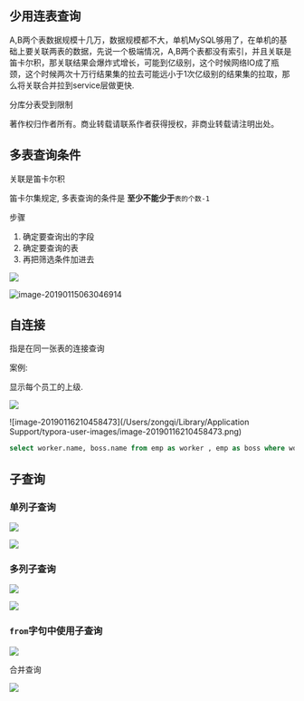 

## 少用连表查询

A,B两个表数据规模十几万，数据规模都不大，单机MySQL够用了，在单机的基础上要关联两表的数据，先说一个极端情况，A,B两个表都没有索引，并且关联是笛卡尔积，那关联结果会爆炸式增长，可能到亿级别，这个时候网络IO成了瓶颈，这个时候两次十万行结果集的拉去可能远小于1次亿级别的结果集的拉取，那么将关联合并拉到service层做更快.

分库分表受到限制



著作权归作者所有。商业转载请联系作者获得授权，非商业转载请注明出处。		

## 多表查询条件

关联是笛卡尔积

笛卡尔集规定, 多表查询的条件是 **至少不能少于**`表的个数-1`

步骤

1. 确定要查询出的字段
2. 确定要查询的表
3. 再把筛选条件加进去

![](https://ws4.sinaimg.cn/large/006tNc79ly1fz6v1rabtbj313c0f6jtu.jpg)

![image-20190115063046914](https://ws1.sinaimg.cn/large/006tNc79ly1fz6vd4c04bj31su0kg1cy.jpg)



## 自连接

指是在同一张表的连接查询

案例:

显示每个员工的上级.

![](https://ws4.sinaimg.cn/large/006tNc79ly1fz8q3lirarj31520juq3y.jpg)

![image-20190116210458473](/Users/zongqi/Library/Application Support/typora-user-images/image-20190116210458473.png)

```sql
select worker.name, boss.name from emp as worker , emp as boss where worker.mgr = boss.empno;


```

## 子查询

### 单列子查询

![](https://ws3.sinaimg.cn/large/006tNc79ly1fzbstwdz3tj30p10ar75h.jpg)

![](https://ws3.sinaimg.cn/large/006tNc79ly1fzbt22rh98j30nv0as75c.jpg)



### 多列子查询

![](https://ws4.sinaimg.cn/large/006tNc79ly1fzbt2thaewj30op0ch75q.jpg)

![](https://ws4.sinaimg.cn/large/006tNc79ly1fzbt4yt892j30nr08dgm1.jpg)



### `from`字句中使用子查询

![](https://ws1.sinaimg.cn/large/006tNc79ly1fzbtshbjblj30ne0buaap.jpg)



合并查询

![](https://ws4.sinaimg.cn/large/006tNc79ly1fzbuk51t4kj30p40atdgo.jpg)



































